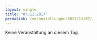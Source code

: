 ```yaml
---
layout: single
title: "07.11.2017"
permalink: /veranstaltungen/2017/11/07/
---
```


Keine Veranstaltung an diesem Tag.
